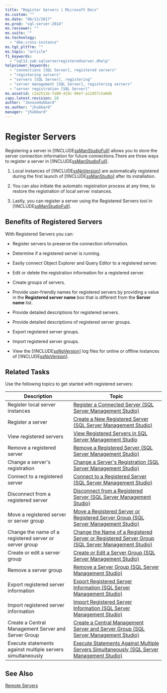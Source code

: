 ```yaml
---
title: "Register Servers | Microsoft Docs"
ms.custom: ""
ms.date: "06/13/2017"
ms.prod: "sql-server-2014"
ms.reviewer: ""
ms.suite: ""
ms.technology: 
  - "dbe-cross-instance"
ms.tgt_pltfrm: ""
ms.topic: "article"
f1_keywords: 
  - "sql12.swb.sqlserverregisteredserver.dhelp"
helpviewer_keywords: 
  - "connections [SQL Server], registered servers"
  - "registering servers"
  - "servers [SQL Server], registering"
  - "server management [SQL Server], registering servers"
  - "server registration [SQL Server]"
ms.assetid: c2a2513e-fa09-419c-99e7-a12d57c5a0db
caps.latest.revision: 28
author: "JennieHubbard"
ms.author: "jhubbard"
manager: "jhubbard"
---
```

# Register Servers
  Registering a server in [!INCLUDE[ssManStudioFull](../includes/ssmanstudiofull-md.md)] allows you to store the server connection information for future connections.There are three ways to register a server in [!INCLUDE[ssManStudioFull](../includes/ssmanstudiofull-md.md)].  
  
1.  Local instances of [!INCLUDE[ssNoVersion](../includes/ssnoversion-md.md)] are automatically registered during the first launch of [!INCLUDE[ssManStudio](../includes/ssmanstudio-md.md)] after its installation.  
  
2.  You can also initiate the automatic registration process at any time, to restore the registration of local server instances.  
  
3.  Lastly, you can register a server using the Registered Servers tool in [!INCLUDE[ssManStudioFull](../includes/ssmanstudiofull-md.md)].  
  
## Benefits of Registered Servers  
 With Registered Servers you can:  
  
-   Register servers to preserve the connection information.  
  
-   Determine if a registered server is running.  
  
-   Easily connect Object Explorer and Query Editor to a registered server.  
  
-   Edit or delete the registration information for a registered server.  
  
-   Create groups of servers.  
  
-   Provide user-friendly names for registered servers by providing a value in the **Registered server name** box that is different from the **Server name** list.  
  
-   Provide detailed descriptions for registered servers.  
  
-   Provide detailed descriptions of registered server groups.  
  
-   Export registered server groups.  
  
-   Import registered server groups.  
  
-   View the [!INCLUDE[ssNoVersion](../includes/ssnoversion-md.md)] log files for online or offline instances of [!INCLUDE[ssNoVersion](../includes/ssnoversion-md.md)].  
  
## Related Tasks  
 Use the following topics to get started with registered servers:  
  
|**Description**|**Topic**|  
|---------------------|---------------|  
|Register local server instances|[Register a Connected Server &#40;SQL Server Management Studio&#41;](../../2014/database-engine/register-a-connected-server-sql-server-management-studio.md)|  
|Register a server|[Create a New Registered Server &#40;SQL Server Management Studio&#41;](../../2014/database-engine/create-a-new-registered-server-sql-server-management-studio.md)|  
|View registered servers|[View Registered Servers in SQL Server Management Studio](../../2014/database-engine/view-registered-servers-in-sql-server-management-studio.md)|  
|Remove a registered server|[Remove a Registered Server &#40;SQL Server Management Studio&#41;](../../2014/database-engine/remove-a-registered-server-sql-server-management-studio.md)|  
|Change a server's registration|[Change a Server's Registration &#40;SQL Server Management Studio&#41;](../../2014/database-engine/change-a-server-s-registration-sql-server-management-studio.md)|  
|Connect to a registered server|[Connect to a Registered Server &#40;SQL Server Management Studio&#41;](../../2014/database-engine/connect-to-a-registered-server-sql-server-management-studio.md)|  
|Disconnect from a registered server|[Disconnect from a Registered Server &#40;SQL Server Management Studio&#41;](../../2014/database-engine/disconnect-from-a-registered-server-sql-server-management-studio.md)|  
|Move a registered server or server group|[Move a Registered Server or Registered Server Group &#40;SQL Server Management Studio&#41;](../../2014/database-engine/move-a-registered-server-or-registered-server-group.md)|  
|Change the name of a registered server or server group|[Change the Name of a Registered Server or Registered Server Group &#40;SQL Server Management Studio&#41;](../../2014/database-engine/change-the-name-of-registered-server-or-registered-server-group.md)|  
|Create or edit a server group|[Create or Edit a Server Group &#40;SQL Server Management Studio&#41;](../../2014/database-engine/create-or-edit-a-server-group-sql-server-management-studio.md)|  
|Remove a server group|[Remove a Server Group &#40;SQL Server Management Studio&#41;](../../2014/database-engine/remove-a-server-group-sql-server-management-studio.md)|  
|Export registered server information|[Export Registered Server Information &#40;SQL Server Management Studio&#41;](../../2014/database-engine/export-registered-server-information-sql-server-management-studio.md)|  
|Import registered server information|[Import Registered Server Information &#40;SQL Server Management Studio&#41;](../../2014/database-engine/import-registered-server-information-sql-server-management-studio.md)|  
|Create a Central Management Server and Server Group|[Create a Central Management Server and Server Group &#40;SQL Server Management Studio&#41;](../../2014/database-engine/create-a-central-management-server-and-server-group.md)|  
|Execute statements against multiple servers simultaneously|[Execute Statements Against Multiple Servers Simultaneously &#40;SQL Server Management Studio&#41;](../../2014/database-engine/execute-statements-against-multiple-servers-simultaneously.md)|  
  
## See Also  
 [Remote Servers](configure-windows/remote-servers.md)  
  
  